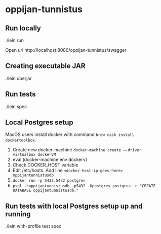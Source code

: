 # oppijan-tunnistus

## Run locally

./lein run

Open url http://localhost:8080/oppijan-tunnistus/swagger

## Creating executable JAR

./lein uberjar

## Run tests

./lein spec

## Local Postgres setup

MacOS users install docker with command `brew cask install dockertoolbox`.

1. Create new docker-machine `docker-machine create —-driver virtualbox dockerVM`
2. eval (docker-machine env dockerv)
3. Check DOCKER_HOST variable
4. Edit /etc/hosts. Add line `<docker-host-ip-goes-here> oppijantunnistusdb`
5. `docker run -p 5432:5432 postgres`
6. `psql -hoppijantunnistusdb -p5432 -Upostgres postgres -c "CREATE DATABASE oppijantunnistusdb;"`

## Run tests with local Postgres setup up and running

./lein with-profile test spec
